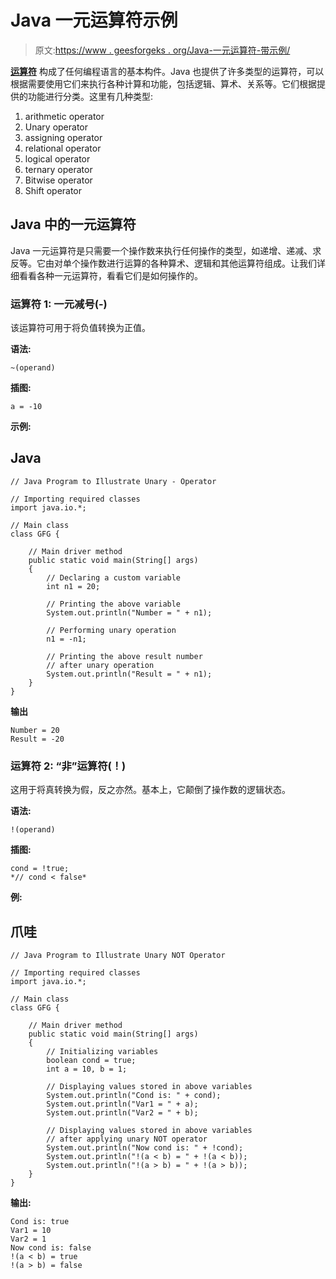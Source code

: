 # Java 一元运算符示例

> 原文:[https://www . geesforgeks . org/Java-一元运算符-带示例/](https://www.geeksforgeeks.org/java-unary-operator-with-examples/)

[**运算符**](https://www.geeksforgeeks.org/operators-in-java/) 构成了任何编程语言的基本构件。Java 也提供了许多类型的运算符，可以根据需要使用它们来执行各种计算和功能，包括逻辑、算术、关系等。它们根据提供的功能进行分类。这里有几种类型:

1.  arithmetic operator
2.  Unary operator
3.  assigning operator
4.  relational operator
5.  logical operator
6.  ternary operator
7.  Bitwise operator
8.  Shift operator

## **Java 中的一元运算符**

Java 一元运算符是只需要一个操作数来执行任何操作的类型，如递增、递减、求反等。它由对单个操作数进行运算的各种算术、逻辑和其他运算符组成。让我们详细看看各种一元运算符，看看它们是如何操作的。

### **运算符 1:** 一元减号(-)

该运算符可用于将负值转换为正值。

**语法:**

```
~(operand)
```

**插图:**

```
a = -10
```

**示例:**

## Java

```
// Java Program to Illustrate Unary - Operator

// Importing required classes
import java.io.*;

// Main class
class GFG {

    // Main driver method
    public static void main(String[] args)
    {
        // Declaring a custom variable
        int n1 = 20;

        // Printing the above variable
        System.out.println("Number = " + n1);

        // Performing unary operation
        n1 = -n1;

        // Printing the above result number
        // after unary operation
        System.out.println("Result = " + n1);
    }
}
```

**输出**

```
Number = 20
Result = -20
```

### **运算符 2:** “非”运算符(！)

这用于将真转换为假，反之亦然。基本上，它颠倒了操作数的逻辑状态。

**语法:**

```
!(operand)
```

**插图:**

```
cond = !true;
*// cond < false*
```

**例:**

## 爪哇

```
// Java Program to Illustrate Unary NOT Operator

// Importing required classes
import java.io.*;

// Main class
class GFG {

    // Main driver method
    public static void main(String[] args)
    {
        // Initializing variables
        boolean cond = true;
        int a = 10, b = 1;

        // Displaying values stored in above variables
        System.out.println("Cond is: " + cond);
        System.out.println("Var1 = " + a);
        System.out.println("Var2 = " + b);

        // Displaying values stored in above variables
        // after applying unary NOT operator
        System.out.println("Now cond is: " + !cond);
        System.out.println("!(a < b) = " + !(a < b));
        System.out.println("!(a > b) = " + !(a > b));
    }
}
```

**输出:**

```
Cond is: true
Var1 = 10
Var2 = 1
Now cond is: false
!(a < b) = true
!(a > b) = false
```